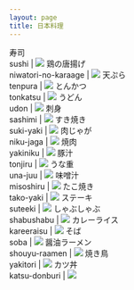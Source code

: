 ```yaml
---
layout: page
title: 日本料理
---
```


寿司<br> sushi | ![](/assets/images/food/sushi.jpg)
鶏の唐揚げ<br> niwatori-no-karaage | ![](/assets/images/food/niwatori-no-karaage.jpg)
天ぷら<br> tenpura | ![](/assets/images/food/tenpura.jpg)
とんかつ<br> tonkatsu | ![](/assets/images/food/tonkatsu.jpg)
うどん<br> udon | ![](/assets/images/food/udon.jpg)
刺身<br> sashimi | ![](/assets/images/food/sashimi.jpg)
すき焼き<br> suki-yaki | ![](/assets/images/food/suki-yaki.jpg)
肉じゃが<br> niku-jaga | ![](/assets/images/food/niku-jaga.jpg)
焼肉<br> yakiniku | ![](/assets/images/food/yakiniku.jpg)
豚汁<br> tonjiru | ![](/assets/images/food/tonjiru.jpg)
うな重<br> una-juu | ![](/assets/images/food/una-juu.jpg)
味噌汁<br> misoshiru | ![](/assets/images/food/misoshiru.jpg)
たこ焼き<br> tako-yaki | ![](/assets/images/food/tako-yaki.jpg)
ステーキ<br> suteeki | ![](/assets/images/food/suteeki.jpg)
しゃぶしゃぶ<br> shabushabu | ![](/assets/images/food/shabushabu.jpg)
カレーライス<br> kareeraisu | ![](/assets/images/food/kareeraisu.jpg)
そば<br> soba | ![](/assets/images/food/soba.jpg)
醤油ラーメン<br> shouyu-raamen | ![](/assets/images/food/shouyu-raamen.jpg)
焼き鳥<br> yakitori | ![](/assets/images/food/yakitori.jpg)
カツ丼<br> katsu-donburi | ![](/assets/images/food/katsu-donburi.jpg)
